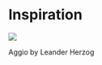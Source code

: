 # Inspiration

![](https://db-feed.s3.amazonaws.com/legacy/shotwin-2022-04-16_13-48-22-1650131374.png)

Aggio by Leander Herzog 
